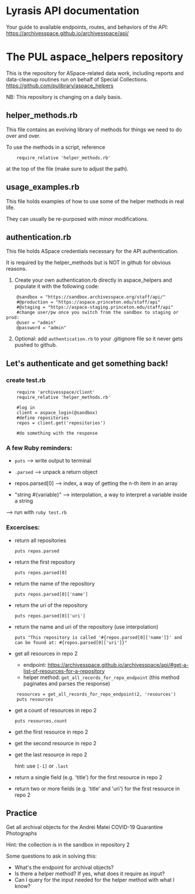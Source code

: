 # Lyrasis API documentation
Your guide to available endpoints, routes, and behaviors of the API: https://archivesspace.github.io/archivesspace/api/

# The PUL aspace_helpers repository
This is the repository for ASpace-related data work, including reports and data-cleanup routines run on behalf of Special Collections.
https://github.com/pulibrary/aspace_helpers

NB: This repository is changing on a daily basis.

## helper_methods.rb
This file contains an evolving library of methods for things we need to do over and over.

To use the methods in a script, reference 
```
    require_relative 'helper_methods.rb'
```
at the top of the file (make sure to adjust the path).

## usage_examples.rb
This file holds examples of how to use some of the helper methods in real life.

They can usually be re-purposed with minor modifications.

## authentication.rb
This file holds ASpace credentials necessary for the API authentication.

It is required by the helper_methods but is NOT in github for obvious reasons.

1. Create your own authentication.rb directly in aspace_helpers and populate it with the following code:

```
    @sandbox = "https://sandbox.archivesspace.org/staff/api/"
    #@production = "https://aspace.princeton.edu/staff/api"
    #@staging = "https://aspace-staging.princeton.edu/staff/api"
    #change user/pw once you switch from the sandbox to staging or prod:
    @user = "admin"
    @password = "admin"
```
2. Optional: add `authentication.rb` to your .gitignore file so it never gets pushed to github.

## Let's authenticate and get something back!
### create test.rb
```
    require 'archivesspace/client'
    require_relative 'helper_methods.rb'

    #log in
    client = aspace_login(@sandbox)
    #define repositories
    repos = client.get('repositories')
    
    #do something with the response
```

### A few Ruby reminders:

- `puts` --> write output to terminal

- `.parsed` --> unpack a return object

- repos.parsed[0] --> index, a way of getting the n-th item in an array

- "string #{variable}" --> interpolation, a way to interpret a variable inside a string

--> run with `ruby test.rb`

### Excercises:

- return all repositories

  `puts repos.parsed`
- return the first repository

    `puts repos.parsed[0]`
- return the name of the repository

    `puts repos.parsed[0]['name']`
- return the uri of the repository

    `puts repos.parsed[0]['uri']`
- return the name and uri of the repository (use interpolation)

    `puts "This repository is called '#{repos.parsed[0]['name']}' and can be found at: #{repos.parsed[0]['uri']}"`

- get all resources in repo 2
    - endpoint: https://archivesspace.github.io/archivesspace/api/#get-a-list-of-resources-for-a-repository
    - helper method: `get_all_records_for_repo_endpoint` (this method paginates and parses the response)

```
    resources = get_all_records_for_repo_endpoint(2, 'resources')
    puts resources
```

- get a count of resources in repo 2

    `puts resources.count`
- get the first resource in repo 2
- get the second resource in repo 2
- get the last resource in repo 2

    hint: use `[-1]` or `.last`
- return a single field (e.g. 'title') for the first resource in repo 2
- return two or more fields (e.g. 'title' and 'uri') for the first resource in repo 2

## Practice
Get all archival objects for the Andrei Matei COVID-19 Quarantine Photographs

Hint: the collection is in the sandbox in repository 2

Some questions to ask in solving this:
- What's the endpoint for archival objects?
- Is there a helper method? If yes, what does it require as input?
- Can I query for the input needed for the helper method with what I know?

